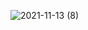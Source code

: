 ![2021-11-13 (8)](https://user-images.githubusercontent.com/90925725/141601122-27d21200-3063-4a40-9e08-fac28b72bd71.png)

